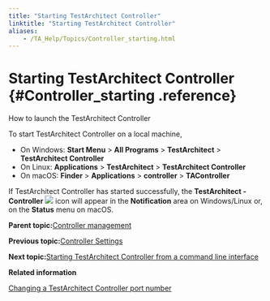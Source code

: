```yaml
--- 
title: "Starting TestArchitect Controller"
linktitle: "Starting TestArchitect Controller"
aliases: 
    - /TA_Help/Topics/Controller_starting.html
---
```

# Starting TestArchitect Controller {#Controller_starting .reference}

How to launch the TestArchitect Controller

To start TestArchitect Controller on a local machine,

-   On Windows: **Start Menu** \> **All Programs** \> **TestArchitect** \> **TestArchitect Controller**
-   On Linux: **Applications** \> **TestArchitect** \> **TestArchitect Controller**
-   On macOS: **Finder** \> **Applications** \> **controller** \> **TAController**

If TestArchitect Controller has started successfully, the **TestArchitect - Controller** ![](../Images/TA_controller_icon.png) icon will appear in the **Notification** area on Windows/Linux or, on the **Status** menu on macOS.

**Parent topic:**[Controller management](../../TA_Help/Topics/Controller_management.html)

**Previous topic:**[Controller Settings](../../TA_Help/Topics/Controller_settings.html)

**Next topic:**[Starting TestArchitect Controller from a command line interface](../../TA_Help/Topics/Controller_starting_from_CLI.html)

**Related information**  


[Changing a TestArchitect Controller port number](../../TA_Help/Topics/Controller_changing_port.html)

